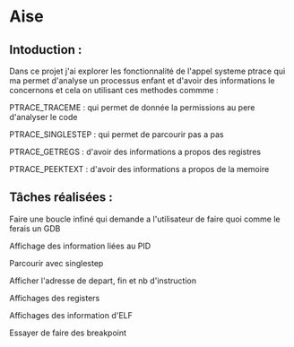 # Aise

## Intoduction :

Dans ce projet j'ai explorer les fonctionnalité de l'appel systeme ptrace qui ma permet d'analyse un processus enfant et d'avoir des informations le concernons et cela on utilisant ces methodes commme :

PTRACE_TRACEME : qui permet de donnée la permissions au pere d'analyser le code

PTRACE_SINGLESTEP : qui permet de parcourir pas a pas

PTRACE_GETREGS :  d'avoir des informations a propos des registres 

PTRACE_PEEKTEXT : d'avoir des informations a propos de la memoire

## Tâches réalisées  :

Faire une boucle infiné qui demande a l'utilisateur de faire quoi comme le ferais un GDB

Affichage des information liées au PID

Parcourir avec singlestep

Afficher l'adresse de depart, fin et nb d'instruction

Affichages des registers

Affichages des information d'ELF

Essayer de faire des breakpoint
